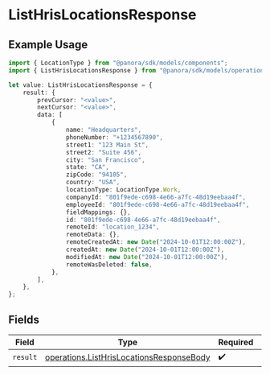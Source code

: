 # ListHrisLocationsResponse

## Example Usage

```typescript
import { LocationType } from "@panora/sdk/models/components";
import { ListHrisLocationsResponse } from "@panora/sdk/models/operations";

let value: ListHrisLocationsResponse = {
    result: {
        prevCursor: "<value>",
        nextCursor: "<value>",
        data: [
            {
                name: "Headquarters",
                phoneNumber: "+1234567890",
                street1: "123 Main St",
                street2: "Suite 456",
                city: "San Francisco",
                state: "CA",
                zipCode: "94105",
                country: "USA",
                locationType: LocationType.Work,
                companyId: "801f9ede-c698-4e66-a7fc-48d19eebaa4f",
                employeeId: "801f9ede-c698-4e66-a7fc-48d19eebaa4f",
                fieldMappings: {},
                id: "801f9ede-c698-4e66-a7fc-48d19eebaa4f",
                remoteId: "location_1234",
                remoteData: {},
                remoteCreatedAt: new Date("2024-10-01T12:00:00Z"),
                createdAt: new Date("2024-10-01T12:00:00Z"),
                modifiedAt: new Date("2024-10-01T12:00:00Z"),
                remoteWasDeleted: false,
            },
        ],
    },
};
```

## Fields

| Field                                                                                                | Type                                                                                                 | Required                                                                                             | Description                                                                                          |
| ---------------------------------------------------------------------------------------------------- | ---------------------------------------------------------------------------------------------------- | ---------------------------------------------------------------------------------------------------- | ---------------------------------------------------------------------------------------------------- |
| `result`                                                                                             | [operations.ListHrisLocationsResponseBody](../../models/operations/listhrislocationsresponsebody.md) | :heavy_check_mark:                                                                                   | N/A                                                                                                  |